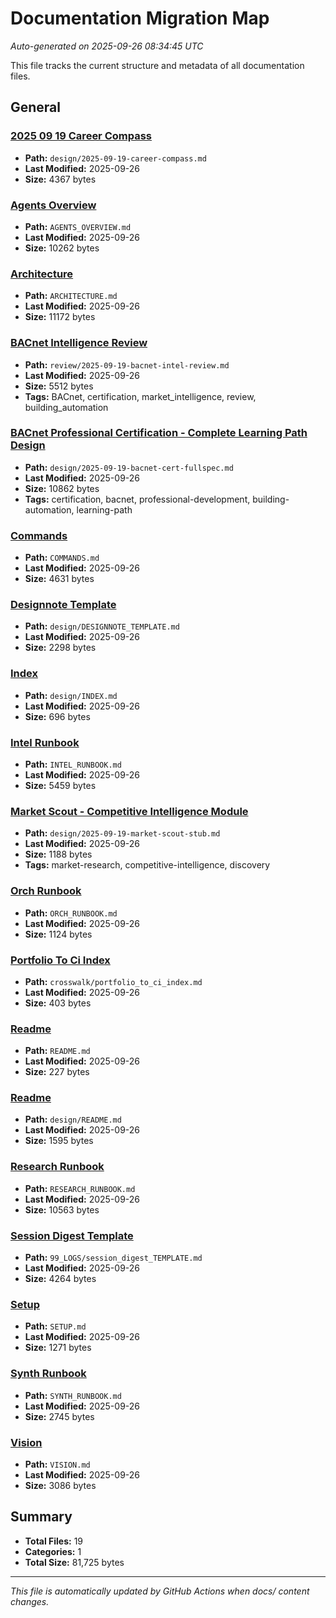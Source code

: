 # Documentation Migration Map

*Auto-generated on 2025-09-26 08:34:45 UTC*

This file tracks the current structure and metadata of all documentation files.

## General

### [2025 09 19 Career Compass](docs/design/2025-09-19-career-compass.md)

- **Path:** `design/2025-09-19-career-compass.md`
- **Last Modified:** 2025-09-26
- **Size:** 4367 bytes

### [Agents Overview](docs/AGENTS_OVERVIEW.md)

- **Path:** `AGENTS_OVERVIEW.md`
- **Last Modified:** 2025-09-26
- **Size:** 10262 bytes

### [Architecture](docs/ARCHITECTURE.md)

- **Path:** `ARCHITECTURE.md`
- **Last Modified:** 2025-09-26
- **Size:** 11172 bytes

### [BACnet Intelligence Review](docs/review/2025-09-19-bacnet-intel-review.md)

- **Path:** `review/2025-09-19-bacnet-intel-review.md`
- **Last Modified:** 2025-09-26
- **Size:** 5512 bytes
- **Tags:** BACnet, certification, market_intelligence, review, building_automation

### [BACnet Professional Certification - Complete Learning Path Design](docs/design/2025-09-19-bacnet-cert-fullspec.md)

- **Path:** `design/2025-09-19-bacnet-cert-fullspec.md`
- **Last Modified:** 2025-09-26
- **Size:** 10862 bytes
- **Tags:** certification, bacnet, professional-development, building-automation, learning-path

### [Commands](docs/COMMANDS.md)

- **Path:** `COMMANDS.md`
- **Last Modified:** 2025-09-26
- **Size:** 4631 bytes

### [Designnote Template](docs/design/DESIGNNOTE_TEMPLATE.md)

- **Path:** `design/DESIGNNOTE_TEMPLATE.md`
- **Last Modified:** 2025-09-26
- **Size:** 2298 bytes

### [Index](docs/design/INDEX.md)

- **Path:** `design/INDEX.md`
- **Last Modified:** 2025-09-26
- **Size:** 696 bytes

### [Intel Runbook](docs/INTEL_RUNBOOK.md)

- **Path:** `INTEL_RUNBOOK.md`
- **Last Modified:** 2025-09-26
- **Size:** 5459 bytes

### [Market Scout - Competitive Intelligence Module](docs/design/2025-09-19-market-scout-stub.md)

- **Path:** `design/2025-09-19-market-scout-stub.md`
- **Last Modified:** 2025-09-26
- **Size:** 1188 bytes
- **Tags:** market-research, competitive-intelligence, discovery

### [Orch Runbook](docs/ORCH_RUNBOOK.md)

- **Path:** `ORCH_RUNBOOK.md`
- **Last Modified:** 2025-09-26
- **Size:** 1124 bytes

### [Portfolio To Ci Index](docs/crosswalk/portfolio_to_ci_index.md)

- **Path:** `crosswalk/portfolio_to_ci_index.md`
- **Last Modified:** 2025-09-26
- **Size:** 403 bytes

### [Readme](docs/README.md)

- **Path:** `README.md`
- **Last Modified:** 2025-09-26
- **Size:** 227 bytes

### [Readme](docs/design/README.md)

- **Path:** `design/README.md`
- **Last Modified:** 2025-09-26
- **Size:** 1595 bytes

### [Research Runbook](docs/RESEARCH_RUNBOOK.md)

- **Path:** `RESEARCH_RUNBOOK.md`
- **Last Modified:** 2025-09-26
- **Size:** 10563 bytes

### [Session Digest Template](docs/99_LOGS/session_digest_TEMPLATE.md)

- **Path:** `99_LOGS/session_digest_TEMPLATE.md`
- **Last Modified:** 2025-09-26
- **Size:** 4264 bytes

### [Setup](docs/SETUP.md)

- **Path:** `SETUP.md`
- **Last Modified:** 2025-09-26
- **Size:** 1271 bytes

### [Synth Runbook](docs/SYNTH_RUNBOOK.md)

- **Path:** `SYNTH_RUNBOOK.md`
- **Last Modified:** 2025-09-26
- **Size:** 2745 bytes

### [Vision](docs/VISION.md)

- **Path:** `VISION.md`
- **Last Modified:** 2025-09-26
- **Size:** 3086 bytes

## Summary

- **Total Files:** 19
- **Categories:** 1
- **Total Size:** 81,725 bytes

---

*This file is automatically updated by GitHub Actions when docs/ content changes.*